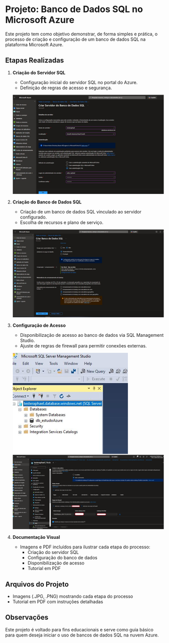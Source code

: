 # Projeto: Banco de Dados SQL no Microsoft Azure

Este projeto tem como objetivo demonstrar, de forma simples e prática, o processo de criação e configuração de um banco de dados SQL na plataforma Microsoft Azure.

## Etapas Realizadas

1. **Criação do Servidor SQL**
   - Configuração inicial do servidor SQL no portal do Azure.
   - Definição de regras de acesso e segurança.

   ![Criação do Servidor SQL](Criando%20Servidor%20SQL.JPG)

2. **Criação do Banco de Dados SQL**
   - Criação de um banco de dados SQL vinculado ao servidor configurado.
   - Escolha de recursos e plano de serviço.

   ![Configuração do Banco de Dados](configurando%20banco%20de%20dados.JPG)

3. **Configuração de Acesso**
   - Disponibilização de acesso ao banco de dados via SQL Management Studio.
   - Ajuste de regras de firewall para permitir conexões externas.

   ![Acesso via Management Studio](acesso%20via%20management%20studio.JPG)
   ![Disponibilizando acesso via Management Studio](Disponibilizando%20acesso%20via%20management%20studio.png)

4. **Documentação Visual**
   - Imagens e PDF incluídos para ilustrar cada etapa do processo:
     - Criação do servidor SQL
     - Configuração do banco de dados
     - Disponibilização de acesso
     - Tutorial em PDF

## Arquivos do Projeto
- Imagens (.JPG, .PNG) mostrando cada etapa do processo
- Tutorial em PDF com instruções detalhadas

## Observações
Este projeto é voltado para fins educacionais e serve como guia básico para quem deseja iniciar o uso de bancos de dados SQL na nuvem Azure.
